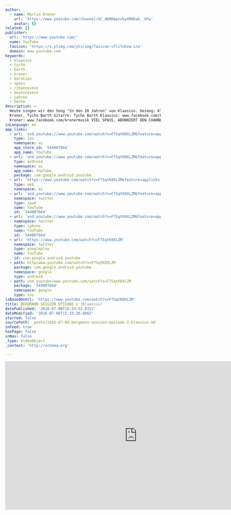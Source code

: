 ```yaml
---
author:
  - name: Martin Kroner
    url: 'https://www.youtube.com/channel/UC_AD0DApnxbyXMdkwG__Utw'
    avatar: {}
related: []
publisher:
  url: 'https://www.youtube.com/'
  name: YouTube
  favicon: 'https://s.ytimg.com/yts/img/favicon-vflz7uhzw.ico'
  domain: www.youtube.com
keywords:
  - klaasius
  - tycho
  - barth
  - kroner
  - duration
  - spass
  - rihannavevo
  - beyoncevevo
  - jahren
  - heute
description: >-
  Heute singen wir den Song "In den 10 Jahren" von Klaasius. Gesang: Klaasius,
  Kroner, Tycho Barth Gitarre: Tycho Barth Klaasius: www.facebook.com/klaasius
  Kroner: www.facebook.com/kronermusik VIEL SPASS, ABONNIERT DEN CHANNEL! x3
inLanguage: en
app_links:
  - url: 'vnd.youtube://www.youtube.com/watch?v=F7SqtK8XLZM&feature=applinks'
    type: ios
    namespace: ai
    app_store_id: '544007664'
    app_name: YouTube
  - url: 'vnd.youtube://www.youtube.com/watch?v=F7SqtK8XLZM&feature=applinks'
    type: android
    namespace: ai
    app_name: YouTube
    package: com.google.android.youtube
  - url: 'https://www.youtube.com/watch?v=F7SqtK8XLZM&feature=applinks'
    type: web
    namespace: ai
  - url: 'vnd.youtube://www.youtube.com/watch?v=F7SqtK8XLZM&feature=applinks'
    namespace: twitter
    type: ipad
    name: YouTube
    id: '544007664'
  - url: 'vnd.youtube://www.youtube.com/watch?v=F7SqtK8XLZM&feature=applinks'
    namespace: twitter
    type: iphone
    name: YouTube
    id: '544007664'
  - url: 'https://www.youtube.com/watch?v=F7SqtK8XLZM'
    namespace: twitter
    type: googleplay
    name: YouTube
    id: com.google.android.youtube
  - path: http/www.youtube.com/watch?v=F7SqtK8XLZM
    package: com.google.android.youtube
    namespace: google
    type: android
  - path: vnd.youtube/www.youtube.com/watch?v=F7SqtK8XLZM
    package: '544007664'
    namespace: google
    type: ios
isBasedOnUrl: 'https://www.youtube.com/watch?v=F7SqtK8XLZM'
title: BERGMANN SESSION EPISODE 2 (Klaasius)
datePublished: '2016-07-08T15:33:52.831Z'
dateModified: '2016-07-08T15:33:20.886Z'
starred: false
sourcePath: _posts/2016-07-08-bergmann-session-episode-2-klaasius.md
inFeed: true
hasPage: false
inNav: false
_type: VideoObject
_context: 'http://schema.org'

---
```

<iframe src="https://cdn.embedly.com/widgets/media.html?src=https%3A%2F%2Fwww.youtube.com%2Fembed%2FF7SqtK8XLZM%3Ffeature%3Doembed&amp;url=http%3A%2F%2Fwww.youtube.com%2Fwatch%3Fv%3DF7SqtK8XLZM&amp;image=https%3A%2F%2Fi.ytimg.com%2Fvi%2FF7SqtK8XLZM%2Fhqdefault.jpg&amp;key=b7d04c9b404c499eba89ee7072e1c4f7&amp;type=text%2Fhtml&amp;schema=youtube" width="854" height="480" scrolling="no" frameborder="0" allowfullscreen="" style=""></iframe>
